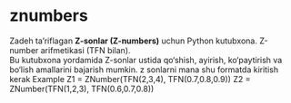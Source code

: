 # znumbers

Zadeh ta’riflagan **Z-sonlar (Z-numbers)** uchun Python kutubxona. 
Z-number arifmetikasi (TFN bilan).  
Bu kutubxona yordamida Z-sonlar ustida qo‘shish, ayirish, ko‘paytirish va bo‘lish amallarini bajarish mumkin.
z sonlarni mana shu formatda kiritish kerak
Example
Z1 = ZNumber(TFN(2,3,4), TFN(0.7,0.8,0.9))
Z2 = ZNumber(TFN(1,2,3), TFN(0.6,0.7,0.8))